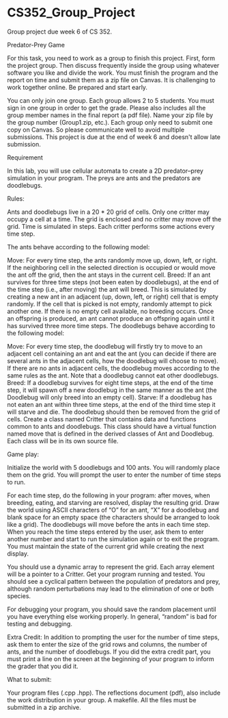 # CS352_Group_Project
Group project due week 6 of CS 352.

Predator-Prey Game

For this task, you need to work as a group to finish this project.  First, form the project group. Then discuss frequently inside the group using whatever software you like and divide the work. You must finish the program and the report on time and submit them as a zip file on Canvas.  It is challenging to work together online.  Be prepared and start early.

You can only join one group.  Each group allows 2 to 5 students.  You must sign in one group in order to get the grade.  Please also includes all the group member names in the final report (a pdf file).  Name your zip file by the group number (Group1.zip, etc.).  Each group only need to submit one copy on Canvas.  So please communicate well to avoid multiple submissions. This project is due at the end of week 6 and doesn't allow late submission.

Requirement

In this lab, you will use cellular automata to create a 2D predator–prey simulation in your program.  The preys are ants and the predators are doodlebugs.

Rules:

Ants and doodlebugs live in a 20 * 20 grid of cells.  Only one critter may occupy a cell at a time. The grid is enclosed and no critter may move off the grid.  Time is simulated in steps. Each critter performs some actions every time step.

The ants behave according to the following model:

Move: For every time step, the ants randomly move up, down, left, or right. If the neighboring cell in the selected direction is occupied or would move the ant off the grid, then the ant stays in the current cell.
Breed: If an ant survives for three time steps (not been eaten by doodlebugs), at the end of the time step (i.e., after moving) the ant will breed. This is simulated by creating a new ant in an adjacent (up, down, left, or right) cell that is empty randomly. If the cell that is picked is not empty, randomly attempt to pick another one.  If there is no empty cell available, no breeding occurs.  Once an offspring is produced, an ant cannot produce an offspring again until it has survived three more time steps.
The doodlebugs behave according to the following model:

Move: For every time step, the doodlebug will firstly try to move to an adjacent cell containing an ant and eat the ant (you can decide if there are several ants in the adjacent cells, how the doodlebug will choose to move). If there are no ants in adjacent cells, the doodlebug moves according to the same rules as the ant.  Note that a doodlebug cannot eat other doodlebugs.
Breed: If a doodlebug survives for eight time steps, at the end of the time step, it will spawn off a new doodlebug in the same manner as the ant (the Doodlebug will only breed into an empty cell).
Starve: If a doodlebug has not eaten an ant within three time steps, at the end of the third time step it will starve and die. The doodlebug should then be removed from the grid of cells.
Create a class named Critter that contains data and functions common to ants and doodlebugs. This class should have a virtual function named move that is defined in the derived classes of Ant and Doodlebug.  Each class will be in its own source file.

Game play:

Initialize the world with 5 doodlebugs and 100 ants.  You will randomly place them on the grid. You will prompt the user to enter the number of time steps to run. 

For each time step, do the following in your program: after moves, when breeding, eating, and starving are resolved, display the resulting grid. Draw the world using ASCII characters of “O” for an ant, “X” for a doodlebug and blank space for an empty space (the characters should be arranged to look like a grid). The doodlebugs will move before the ants in each time step. When you reach the time steps entered by the user, ask them to enter another number and start to run the simulation again or to exit the program. You must maintain the state of the current grid while creating the next display.

You should use a dynamic array to represent the grid.  Each array element will be a pointer to a Critter.  Get your program running and tested.  You should see a cyclical pattern between the population of predators and prey, although random perturbations may lead to the elimination of one or both species.  

For debugging your program, you should save the random placement until you have everything else working properly.  In general, “random” is bad for testing and debugging. 

Extra Credit: In addition to prompting the user for the number of time steps, ask them to enter the size of the grid rows and columns, the number of ants, and the number of doodlebugs.  If you did the extra credit part, you must print a line on the screen at the beginning of your program to inform the grader that you did it.

What to submit:

Your program files (.cpp .hpp).
The reflections document (pdf), also include the work distribution in your group.
A makefile.
All the files must be submitted in a zip archive.
